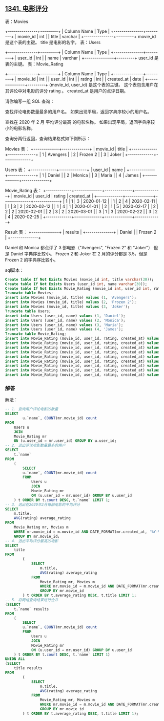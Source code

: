 ## [1341. 电影评分](https://leetcode-cn.com/problems/movie-rating/)

表：Movies

+---------------+---------+
| Column Name   | Type    |
+---------------+---------+
| movie_id      | int     |
| title         | varchar |
+---------------+---------+
movie_id 是这个表的主键。
title 是电影的名字。
表：Users

+---------------+---------+
| Column Name   | Type    |
+---------------+---------+
| user_id       | int     |
| name          | varchar |
+---------------+---------+
user_id 是表的主键。
表：Movie_Rating

+---------------+---------+
| Column Name   | Type    |
+---------------+---------+
| movie_id      | int     |
| user_id       | int     |
| rating        | int     |
| created_at    | date    |
+---------------+---------+
(movie_id, user_id) 是这个表的主键。
这个表包含用户在其评论中对电影的评分 rating 。
created_at 是用户的点评日期。 


请你编写一组 SQL 查询：

查找评论电影数量最多的用户名。
如果出现平局，返回字典序较小的用户名。

查找在 2020 年 2 月 平均评分最高 的电影名称。
如果出现平局，返回字典序较小的电影名称。

查询分两行返回，查询结果格式如下例所示：

Movies 表：
+-------------+--------------+
| movie_id    |  title       |
+-------------+--------------+
| 1           | Avengers     |
| 2           | Frozen 2     |
| 3           | Joker        |
+-------------+--------------+

Users 表：
+-------------+--------------+
| user_id     |  name        |
+-------------+--------------+
| 1           | Daniel       |
| 2           | Monica       |
| 3           | Maria        |
| 4           | James        |
+-------------+--------------+

Movie_Rating 表：
+-------------+--------------+--------------+-------------+
| movie_id    | user_id      | rating       | created_at  |
+-------------+--------------+--------------+-------------+
| 1           | 1            | 3            | 2020-01-12  |
| 1           | 2            | 4            | 2020-02-11  |
| 1           | 3            | 2            | 2020-02-12  |
| 1           | 4            | 1            | 2020-01-01  |
| 2           | 1            | 5            | 2020-02-17  | 
| 2           | 2            | 2            | 2020-02-01  | 
| 2           | 3            | 2            | 2020-03-01  |
| 3           | 1            | 3            | 2020-02-22  | 
| 3           | 2            | 4            | 2020-02-25  | 
+-------------+--------------+--------------+-------------+

Result 表：
+--------------+
| results      |
+--------------+
| Daniel       |
| Frozen 2     |
+--------------+

Daniel 和 Monica 都点评了 3 部电影（"Avengers", "Frozen 2" 和 "Joker"） 但是 Daniel 字典序比较小。
Frozen 2 和 Joker 在 2 月的评分都是 3.5，但是 Frozen 2 的字典序比较小。

sql脚本：

```sql
Create table If Not Exists Movies (movie_id int, title varchar(30));
Create table If Not Exists Users (user_id int, name varchar(30));
Create table If Not Exists Movie_Rating (movie_id int, user_id int, rating int, created_at date);
Truncate table Movies;
insert into Movies (movie_id, title) values (1, 'Avengers');
insert into Movies (movie_id, title) values (2, 'Frozen 2');
insert into Movies (movie_id, title) values (3, 'Joker');
Truncate table Users;
insert into Users (user_id, name) values (1, 'Daniel');
insert into Users (user_id, name) values (2, 'Monica');
insert into Users (user_id, name) values (3, 'Maria');
insert into Users (user_id, name) values (4, 'James');
Truncate table Movie_Rating;
insert into Movie_Rating (movie_id, user_id, rating, created_at) values (1, 1, 3, '2020-01-12');
insert into Movie_Rating (movie_id, user_id, rating, created_at) values (1, 2, 4, '2020-02-11');
insert into Movie_Rating (movie_id, user_id, rating, created_at) values (1, 3, 2, '2020-02-12');
insert into Movie_Rating (movie_id, user_id, rating, created_at) values (1, 4, 1, '2020-01-01');
insert into Movie_Rating (movie_id, user_id, rating, created_at) values (2, 1, 5, '2020-02-17');
insert into Movie_Rating (movie_id, user_id, rating, created_at) values (2, 2, 2, '2020-02-01');
insert into Movie_Rating (movie_id, user_id, rating, created_at) values (2, 3, 2, '2020-03-01');
insert into Movie_Rating (movie_id, user_id, rating, created_at) values (3, 1, 3, '2020-02-22');
insert into Movie_Rating (movie_id, user_id, rating, created_at) values (3, 2, 4, '2020-02-25');
```

### 解答

解法：

```sql
-- 1. 查询用户评论电影的数量
SELECT 
		u.`name`, COUNT(mr.movie_id) count
FROM
	Users u 
	JOIN 
	Movie_Rating mr
	ON (u.user_id = mr.user_id) GROUP BY u.user_id;
-- 2. 选出评论电影数量最多的用户
SELECT 
	t.`name`
FROM
	(
		SELECT 
		u.`name`, COUNT(mr.movie_id) count
		FROM
			Users u 
			JOIN 
			Movie_Rating mr
			ON (u.user_id = mr.user_id) GROUP BY u.user_id
	) t ORDER BY t.count DESC, t.`name` LIMIT 1;
-- 3. 选出在2020年2月每部电影的平均评分
SELECT
	m.title,
	AVG(rating) average_rating
FROM
	Movie_Rating mr, Movies m
	WHERE mr.movie_id = m.movie_id AND DATE_FORMAT(mr.created_at, '%Y-%m') = '2020-02' 
	GROUP BY mr.movie_id; 
-- 4. 选出平均评分最高的电影		
SELECT 
	title
FROM
		(
			SELECT
				m.title,
				AVG(rating) average_rating
			FROM
				Movie_Rating mr, Movies m
				WHERE mr.movie_id = m.movie_id AND DATE_FORMAT(mr.created_at, '%Y-%m') = '2020-02' 
				GROUP BY mr.movie_id
		) t ORDER BY t.average_rating DESC, t.title LIMIT 1;		
-- 5. 将两组查询结果进行合并
(SELECT 
	t.`name` results
FROM
	(
		SELECT 
		u.`name`, COUNT(mr.movie_id) count
		FROM
			Users u 
			JOIN 
			Movie_Rating mr
			ON (u.user_id = mr.user_id) GROUP BY u.user_id
	) t ORDER BY t.count DESC, t.`name` LIMIT 1)
UNION ALL
(SELECT 
	title results
FROM
		(
			SELECT
				m.title,
				AVG(rating) average_rating
			FROM
				Movie_Rating mr, Movies m
				WHERE mr.movie_id = m.movie_id AND DATE_FORMAT(mr.created_at, '%Y-%m') = '2020-02' 
				GROUP BY mr.movie_id
		) t ORDER BY t.average_rating DESC, t.title LIMIT 1);
```

